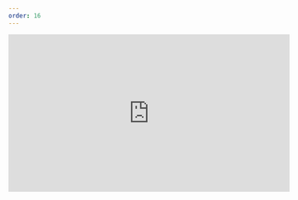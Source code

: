 ```yaml
---
order: 16
---
```

<iframe width="560" height="315" src="https://www.youtube.com/embed/Eu7EGNdcg4A" frameborder="0" allow="accelerometer; autoplay; clipboard-write; encrypted-media; gyroscope; picture-in-picture" allowfullscreen></iframe>